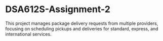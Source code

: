 # DSA612S-Assignment-2
 This project manages package delivery requests from multiple providers, focusing on scheduling pickups and deliveries for standard, express, and international services.
 
